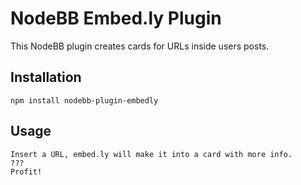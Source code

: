 # NodeBB Embed.ly Plugin

This NodeBB plugin creates cards for URLs inside users posts.

## Installation

    npm install nodebb-plugin-embedly

## Usage

    Insert a URL, embed.ly will make it into a card with more info.
    ???
    Profit!

